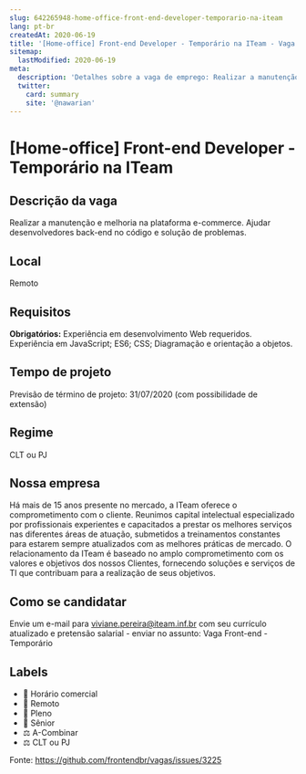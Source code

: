```yaml
---
slug: 642265948-home-office-front-end-developer-temporario-na-iteam
lang: pt-br
createdAt: 2020-06-19
title: '[Home-office] Front-end Developer - Temporário na ITeam - Vaga de Emprego'
sitemap:
  lastModified: 2020-06-19
meta:
  description: 'Detalhes sobre a vaga de emprego: Realizar a manutenção e melhoria na plataforma e-commerce. Ajudar desenvolvedores back-end no código e solução de problemas.'
  twitter:
    card: summary
    site: '@nawarian'
---
```


# [Home-office] Front-end Developer - Temporário na ITeam

<!--
==================================================
POR FAVOR, SÓ POSTE SE A VAGA FOR PARA TRABALHAR COM REACT OU TECNOLOGIAS DO ECOSSISTEMA!

Exemplo: `[São Paulo] React Native Developer na NOME DA EMPRESA`
==================================================
-->

## Descrição da vaga

Realizar a manutenção e melhoria na plataforma e-commerce.
Ajudar desenvolvedores back-end no código e solução de problemas.


## Local

Remoto


## Requisitos

**Obrigatórios:**
Experiência em desenvolvimento Web requeridos.
Experiência em JavaScript; ES6; CSS; Diagramação e orientação a objetos.

## Tempo de projeto

Previsão de término de projeto: 31/07/2020 (com possibilidade de extensão)

## Regime

CLT ou PJ


## Nossa empresa

Há mais de 15 anos presente no mercado, a ITeam oferece o comprometimento com o cliente.
Reunimos capital intelectual especializado por profissionais experientes e capacitados a prestar os melhores serviços nas diferentes áreas de atuação, submetidos a treinamentos constantes para estarem sempre atualizados com as melhores práticas de mercado. 
O relacionamento da ITeam é baseado no amplo comprometimento com os valores e objetivos dos nossos Clientes, fornecendo soluções e serviços de TI que contribuam para a realização de seus objetivos.

## Como se candidatar

Envie um e-mail para viviane.pereira@iteam.inf.br com seu currículo atualizado e pretensão salarial - enviar no assunto: Vaga Front-end - Temporário

## Labels

- 🏢 Horário comercial
- 🏢 Remoto
- 👨 Pleno
- 👴 Sênior
- ⚖️ A-Combinar
- ⚖️ CLT ou PJ



Fonte: https://github.com/frontendbr/vagas/issues/3225